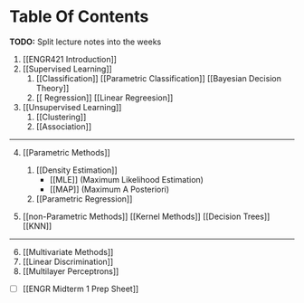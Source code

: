 # Table Of Contents
**TODO:** Split lecture notes into the weeks

1.  [[ENGR421 Introduction]]
2. [[Supervised Learning]]
	1. [[Classification]]
	    [[Parametric Classification]]
		    [[Bayesian Decision Theory]]
	1. [[ Regression]]
	     [[Linear Regreesion]]
1. [[Unsupervised Learning]]
	1. [[Clustering]]
	2. [[Association]]
----
4. [[Parametric Methods]]
	1. [[Density Estimation]]
		- [[MLE]] (Maximum Likelihood Estimation)
		- [[MAP]] (Maximum A Posteriori)
	2. [[Parametric Regression]]

1. [[non-Parametric Methods]]
	[[Kernel Methods]]
	[[Decision Trees]]
	[[KNN]]
----
6. [[Multivariate Methods]]
7. [[Linear Discrimination]]
8. [[Multilayer Perceptrons]]
- [ ] [[ENGR Midterm 1 Prep Sheet]]
